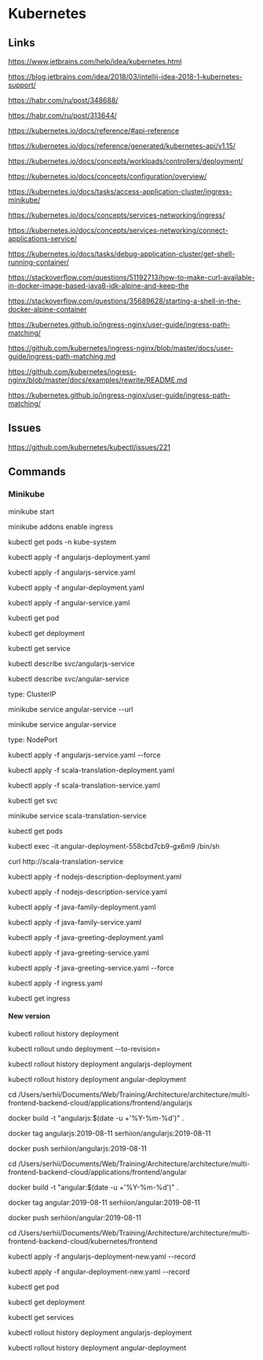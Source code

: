 # Kubernetes


## Links

https://www.jetbrains.com/help/idea/kubernetes.html

https://blog.jetbrains.com/idea/2018/03/intellij-idea-2018-1-kubernetes-support/

https://habr.com/ru/post/348688/

https://habr.com/ru/post/313644/

https://kubernetes.io/docs/reference/#api-reference

https://kubernetes.io/docs/reference/generated/kubernetes-api/v1.15/

https://kubernetes.io/docs/concepts/workloads/controllers/deployment/

https://kubernetes.io/docs/concepts/configuration/overview/

https://kubernetes.io/docs/tasks/access-application-cluster/ingress-minikube/

https://kubernetes.io/docs/concepts/services-networking/ingress/

https://kubernetes.io/docs/concepts/services-networking/connect-applications-service/

https://kubernetes.io/docs/tasks/debug-application-cluster/get-shell-running-container/

https://stackoverflow.com/questions/51192713/how-to-make-curl-available-in-docker-image-based-java8-jdk-alpine-and-keep-the

https://stackoverflow.com/questions/35689628/starting-a-shell-in-the-docker-alpine-container

https://kubernetes.github.io/ingress-nginx/user-guide/ingress-path-matching/

https://github.com/kubernetes/ingress-nginx/blob/master/docs/user-guide/ingress-path-matching.md

https://github.com/kubernetes/ingress-nginx/blob/master/docs/examples/rewrite/README.md

https://kubernetes.github.io/ingress-nginx/user-guide/ingress-path-matching/


## Issues

https://github.com/kubernetes/kubectl/issues/221


## Commands

### Minikube

minikube start

minikube addons enable ingress

kubectl get pods -n kube-system


kubectl apply -f angularjs-deployment.yaml

kubectl apply -f angularjs-service.yaml

kubectl apply -f angular-deployment.yaml

kubectl apply -f angular-service.yaml

kubectl get pod

kubectl get deployment

kubectl get service

kubectl describe svc/angularjs-service

kubectl describe svc/angular-service


type: ClusterIP

minikube service angular-service --url

minikube service angular-service

type: NodePort

kubectl apply -f angularjs-service.yaml --force


kubectl apply -f scala-translation-deployment.yaml

kubectl apply -f scala-translation-service.yaml

kubectl get svc

minikube service scala-translation-service


kubectl get pods

kubectl exec -it angular-deployment-558cbd7cb9-gx6m9 /bin/sh

curl http://scala-translation-service


kubectl apply -f nodejs-description-deployment.yaml

kubectl apply -f nodejs-description-service.yaml

kubectl apply -f java-family-deployment.yaml

kubectl apply -f java-family-service.yaml

kubectl apply -f java-greeting-deployment.yaml

kubectl apply -f java-greeting-service.yaml

kubectl apply -f java-greeting-service.yaml --force


kubectl apply -f ingress.yaml

kubectl get ingress


#### New version

kubectl rollout history deployment <name>

kubectl rollout undo deployment <name> --to-revision=<number>


kubectl rollout history deployment angularjs-deployment

kubectl rollout history deployment angular-deployment


cd /Users/serhii/Documents/Web/Training/Architecture/architecture/multi-frontend-backend-cloud/applications/frontend/angularjs

docker build -t "angularjs:$(date -u +'%Y-%m-%d')" .

docker tag angularjs:2019-08-11 serhiion/angularjs:2019-08-11

docker push serhiion/angularjs:2019-08-11


cd /Users/serhii/Documents/Web/Training/Architecture/architecture/multi-frontend-backend-cloud/applications/frontend/angular

docker build -t "angular:$(date -u +'%Y-%m-%d')" .

docker tag angular:2019-08-11 serhiion/angular:2019-08-11

docker push serhiion/angular:2019-08-11


cd /Users/serhii/Documents/Web/Training/Architecture/architecture/multi-frontend-backend-cloud/kubernetes/frontend

kubectl apply -f angularjs-deployment-new.yaml --record

kubectl apply -f angular-deployment-new.yaml --record


kubectl get pod

kubectl get deployment

kubectl get services

kubectl rollout history deployment angularjs-deployment

kubectl rollout history deployment angular-deployment
